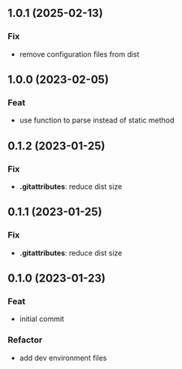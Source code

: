 ## 1.0.1 (2025-02-13)

### Fix

- remove configuration files from dist

## 1.0.0 (2023-02-05)

### Feat

- use function to parse instead of static method

## 0.1.2 (2023-01-25)

### Fix

- **.gitattributes**: reduce dist size

## 0.1.1 (2023-01-25)

### Fix

- **.gitattributes**: reduce dist size

## 0.1.0 (2023-01-23)

### Feat

- initial commit

### Refactor

- add dev environment files
